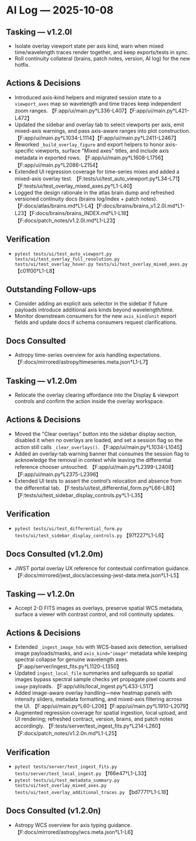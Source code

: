 # AI Log — 2025-10-08

## Tasking — v1.2.0l
- Isolate overlay viewport state per axis kind, warn when mixed time/wavelength traces render together, and keep exports/tests in sync.
- Roll continuity collateral (brains, patch notes, version, AI log) for the new hotfix.

## Actions & Decisions
- Introduced axis-kind helpers and migrated session state to a `viewport_axes` map so wavelength and time traces keep independent zoom ranges. 【F:app/ui/main.py†L336-L407】【F:app/ui/main.py†L421-L472】
- Updated the sidebar and overlay tab to select viewports per axis, emit mixed-axis warnings, and pass axis-aware ranges into plot construction. 【F:app/ui/main.py†L1034-L1114】【F:app/ui/main.py†L2411-L2467】
- Reworked `_build_overlay_figure` and export helpers to honor axis-specific viewports, surface "Mixed axes" titles, and include axis metadata in exported rows. 【F:app/ui/main.py†L1608-L1756】【F:app/ui/main.py†L2086-L2154】
- Extended UI regression coverage for time-series mixes and added a mixed-axis overlay test. 【F:tests/ui/test_auto_viewport.py†L34-L71】【F:tests/ui/test_overlay_mixed_axes.py†L1-L40】
- Logged the design rationale in the atlas brain dump and refreshed versioned continuity docs (brains log/index + patch notes). 【F:docs/atlas/brains.md†L1-L4】【F:docs/brains/brains_v1.2.0l.md†L1-L23】【F:docs/brains/brains_INDEX.md†L1-L18】【F:docs/patch_notes/v1.2.0l.md†L1-L23】

## Verification
- `pytest tests/ui/test_auto_viewport.py tests/ui/test_overlay_full_resolution.py tests/ui/test_overlay_hover.py tests/ui/test_overlay_mixed_axes.py` 【c01f00†L1-L8】

## Outstanding Follow-ups
- Consider adding an explicit axis selector in the sidebar if future payloads introduce additional axis kinds beyond wavelength/time.
- Monitor downstream consumers for the new `axis_kind`/`unit` export fields and update docs if schema consumers request clarifications.

## Docs Consulted
- Astropy time-series overview for axis handling expectations. 【F:docs/mirrored/astropy/timeseries.meta.json†L1-L7】

## Tasking — v1.2.0m
- Relocate the overlay clearing affordance into the Display & viewport controls and confirm the action inside the overlay workspace.

## Actions & Decisions
- Moved the "Clear overlays" button into the sidebar display section, disabled it when no overlays are loaded, and set a session flag so the action still calls `_clear_overlays()`. 【F:app/ui/main.py†L1034-L1045】
- Added an overlay-tab warning banner that consumes the session flag to acknowledge the removal in context while leaving the differential reference chooser untouched. 【F:app/ui/main.py†L2399-L2408】【F:app/ui/main.py†L2375-L2396】
- Extended UI tests to assert the control’s relocation and absence from the differential tab. 【F:tests/ui/test_differential_form.py†L66-L80】【F:tests/ui/test_sidebar_display_controls.py†L1-L35】

## Verification
- `pytest tests/ui/test_differential_form.py tests/ui/test_sidebar_display_controls.py` 【97f227†L1-L6】

## Docs Consulted (v1.2.0m)
- JWST portal overlay UX reference for contextual confirmation guidance. 【F:docs/mirrored/jwst_docs/accessing-jwst-data.meta.json†L1-L5】

## Tasking — v1.2.0n
- Accept 2-D FITS images as overlays, preserve spatial WCS metadata, surface a viewer with contrast control, and roll continuity updates.

## Actions & Decisions
- Extended `_ingest_image_hdu` with WCS-based axis detection, serialised image payloads/masks, and `axis_kind="image"` metadata while keeping spectral collapse for genuine wavelength axes. 【F:app/server/ingest_fits.py†L1120-L1350】
- Updated `ingest_local_file` summaries and safeguards so spatial images bypass spectral sample checks yet propagate pixel counts and `image` payloads. 【F:app/utils/local_ingest.py†L433-L517】
- Added image-aware overlay handling—new heatmap panels with intensity sliders, metadata formatting, and mixed-axis filtering across the UI. 【F:app/ui/main.py†L60-L206】【F:app/ui/main.py†L1910-L2079】
- Augmented regression coverage for spatial ingestion, local upload, and UI rendering; refreshed contract, version, brains, and patch notes accordingly. 【F:tests/server/test_ingest_fits.py†L214-L260】【F:docs/patch_notes/v1.2.0n.md†L1-L25】

## Verification
- `pytest tests/server/test_ingest_fits.py tests/server/test_local_ingest.py` 【f66e47†L1-L33】
- `pytest tests/ui/test_metadata_summary.py tests/ui/test_overlay_mixed_axes.py tests/ui/test_overlay_additional_traces.py` 【bd7771†L1-L18】

## Docs Consulted (v1.2.0n)
- Astropy WCS overview for axis typing guidance. 【F:docs/mirrored/astropy/wcs.meta.json†L1-L6】
